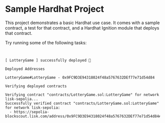 # Sample Hardhat Project

This project demonstrates a basic Hardhat use case. It comes with a sample contract, a test for that contract, and a Hardhat Ignition module that deploys that contract.

Try running some of the following tasks:

```shell


[ LotteryGame ] successfully deployed 🚀

Deployed Addresses

LotteryGame#LotteryGame - 0x9FC9D3E94318024f48a5767632DEf77e71d54d84

Verifying deployed contracts

Verifying contract "contracts/LotteryGame.sol:LotteryGame" for network lisk-sepolia...
Successfully verified contract "contracts/LotteryGame.sol:LotteryGame" for network lisk-sepolia:
  - https://sepolia-blockscout.lisk.com/address/0x9FC9D3E94318024f48a5767632DEf77e71d54d84#code

```
